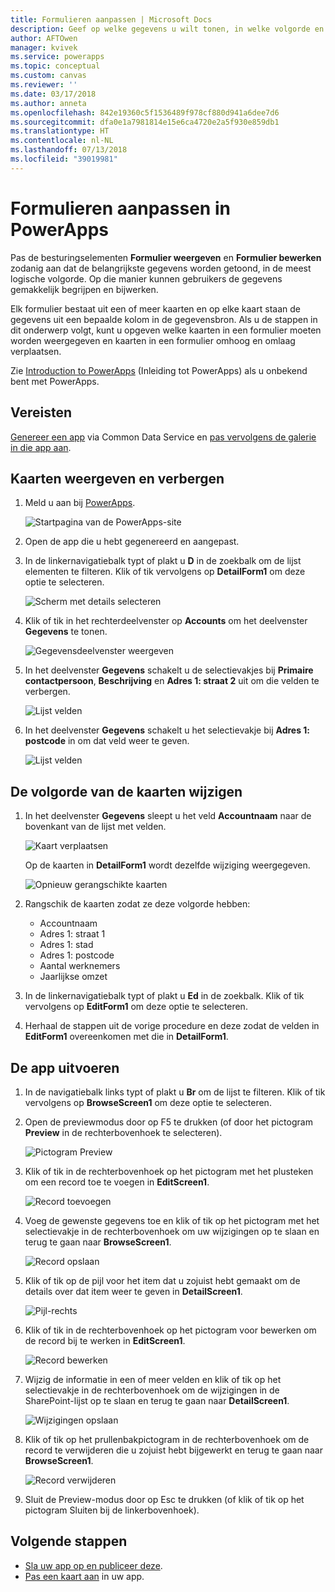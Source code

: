 ```yaml
---
title: Formulieren aanpassen | Microsoft Docs
description: Geef op welke gegevens u wilt tonen, in welke volgorde en in welke besturingselementen.
author: AFTOwen
manager: kvivek
ms.service: powerapps
ms.topic: conceptual
ms.custom: canvas
ms.reviewer: ''
ms.date: 03/17/2018
ms.author: anneta
ms.openlocfilehash: 842e19360c5f1536489f978cf880d941a6dee7d6
ms.sourcegitcommit: dfa0e1a7981814e15e6ca4720e2a5f930e859db1
ms.translationtype: HT
ms.contentlocale: nl-NL
ms.lasthandoff: 07/13/2018
ms.locfileid: "39019981"
---
```

# <a name="customize-forms-in-powerapps"></a>Formulieren aanpassen in PowerApps
Pas de besturingselementen **Formulier weergeven** en **Formulier bewerken** zodanig aan dat de belangrijkste gegevens worden getoond, in de meest logische volgorde. Op die manier kunnen gebruikers de gegevens gemakkelijk begrijpen en bijwerken.

Elk formulier bestaat uit een of meer kaarten en op elke kaart staan de gegevens uit een bepaalde kolom in de gegevensbron. Als u de stappen in dit onderwerp volgt, kunt u opgeven welke kaarten in een formulier moeten worden weergegeven en kaarten in een formulier omhoog en omlaag verplaatsen.

Zie [Introduction to PowerApps](getting-started.md) (Inleiding tot PowerApps) als u onbekend bent met PowerApps.

## <a name="prerequisites"></a>Vereisten
[Genereer een app](data-platform-create-app.md) via Common Data Service en [pas vervolgens de galerie in die app aan](customize-layout-sharepoint.md).

## <a name="show-and-hide-cards"></a>Kaarten weergeven en verbergen
1. Meld u aan bij [PowerApps](http://web.powerapps.com).

    ![Startpagina van de PowerApps-site](./media/customize-forms-sharepoint/sign-in.png)


1. Open de app die u hebt gegenereerd en aangepast.

1. In de linkernavigatiebalk typt of plakt u **D** in de zoekbalk om de lijst elementen te filteren. Klik of tik vervolgens op **DetailForm1** om deze optie te selecteren.

    ![Scherm met details selecteren](./media/customize-forms-sharepoint/select-detailform.png)

1. Klik of tik in het rechterdeelvenster op **Accounts** om het deelvenster **Gegevens** te tonen.

    ![Gegevensdeelvenster weergeven](./media/customize-forms-sharepoint/show-data-pane.png)

1. In het deelvenster **Gegevens** schakelt u de selectievakjes bij **Primaire contactpersoon**, **Beschrijving** en **Adres 1: straat 2** uit om die velden te verbergen.

    ![Lijst velden](./media/customize-forms-sharepoint/hide-fields.png)

1.  In het deelvenster **Gegevens** schakelt u het selectievakje bij **Adres 1: postcode** in om dat veld weer te geven.

    ![Lijst velden](./media/customize-forms-sharepoint/show-field.png)

## <a name="reorder-the-cards"></a>De volgorde van de kaarten wijzigen
1. In het deelvenster **Gegevens** sleept u het veld **Accountnaam** naar de bovenkant van de lijst met velden.

    ![Kaart verplaatsen](./media/customize-forms-sharepoint/move-card.png)

    Op de kaarten in **DetailForm1** wordt dezelfde wijziging weergegeven.

    ![Opnieuw gerangschikte kaarten](./media/customize-forms-sharepoint/reordered-card.png)

1. Rangschik de kaarten zodat ze deze volgorde hebben:

    - Accountnaam
    - Adres 1: straat 1
    - Adres 1: stad
    - Adres 1: postcode
    - Aantal werknemers
    - Jaarlijkse omzet

1. In de linkernavigatiebalk typt of plakt u **Ed** in de zoekbalk. Klik of tik vervolgens op **EditForm1** om deze optie te selecteren.

1. Herhaal de stappen uit de vorige procedure en deze zodat de velden in **EditForm1** overeenkomen met die in **DetailForm1**.

## <a name="run-the-app"></a>De app uitvoeren
1. In de navigatiebalk links typt of plakt u **Br** om de lijst te filteren. Klik of tik vervolgens op **BrowseScreen1** om deze optie te selecteren.

2. Open de previewmodus door op F5 te drukken (of door het pictogram **Preview** in de rechterbovenhoek te selecteren).

    ![Pictogram Preview](./media/customize-forms-sharepoint/open-preview.png)

3. Klik of tik in de rechterbovenhoek op het pictogram met het plusteken om een record toe te voegen in **EditScreen1**.

    ![Record toevoegen](./media/customize-forms-sharepoint/add-record.png)

4. Voeg de gewenste gegevens toe en klik of tik op het pictogram met het selectievakje in de rechterbovenhoek om uw wijzigingen op te slaan en terug te gaan naar **BrowseScreen1**.

    ![Record opslaan](./media/customize-forms-sharepoint/save-record.png)

5. Klik of tik op de pijl voor het item dat u zojuist hebt gemaakt om de details over dat item weer te geven in **DetailScreen1**.  

    ![Pijl-rechts](./media/customize-forms-sharepoint/right-arrow.png)

6. Klik of tik in de rechterbovenhoek op het pictogram voor bewerken om de record bij te werken in **EditScreen1**.

    ![Record bewerken](./media/customize-forms-sharepoint/edit-record.png)

7. Wijzig de informatie in een of meer velden en klik of tik op het selectievakje in de rechterbovenhoek om de wijzigingen in de SharePoint-lijst op te slaan en terug te gaan naar **DetailScreen1**.  

    ![Wijzigingen opslaan](./media/customize-forms-sharepoint/save-record.png)

8. Klik of tik op het prullenbakpictogram in de rechterbovenhoek om de record te verwijderen die u zojuist hebt bijgewerkt en terug te gaan naar **BrowseScreen1**.

    ![Record verwijderen](./media/customize-forms-sharepoint/delete-record.png)

9. Sluit de Preview-modus door op Esc te drukken (of klik of tik op het pictogram Sluiten bij de linkerbovenhoek).

## <a name="next-steps"></a>Volgende stappen
- [Sla uw app op en publiceer deze](save-publish-app.md).
- [Pas een kaart aan](customize-card.md) in uw app.
